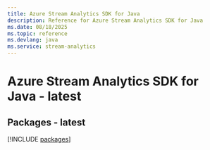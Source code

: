 ```yaml
---
title: Azure Stream Analytics SDK for Java
description: Reference for Azure Stream Analytics SDK for Java
ms.date: 08/18/2025
ms.topic: reference
ms.devlang: java
ms.service: stream-analytics
---
```

# Azure Stream Analytics SDK for Java - latest
## Packages - latest
[!INCLUDE [packages](stream-analytics-index.md)]